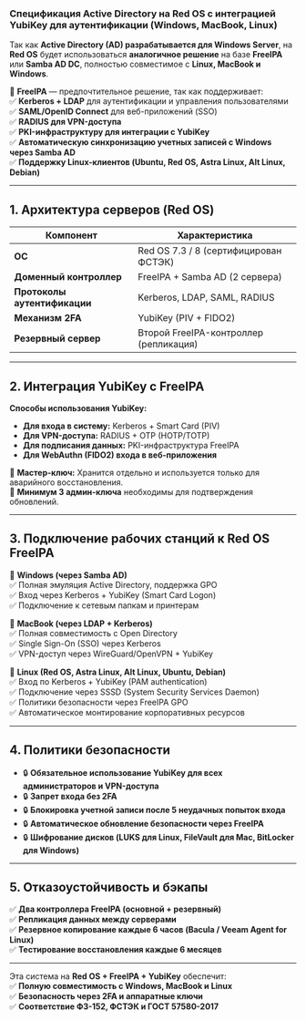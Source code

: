 ### **Спецификация Active Directory на Red OS с интеграцией YubiKey для аутентификации (Windows, MacBook, Linux)**

Так как **Active Directory (AD) разрабатывается для Windows Server**, на **Red OS** будет использоваться **аналогичное решение** на базе **FreeIPA** или **Samba AD DC**, полностью совместимое с **Linux, MacBook и Windows**.  

🔹 **FreeIPA** — предпочтительное решение, так как поддерживает:  
✅ **Kerberos + LDAP** для аутентификации и управления пользователями  
✅ **SAML/OpenID Connect** для веб-приложений (SSO)  
✅ **RADIUS для VPN-доступа**  
✅ **PKI-инфраструктуру для интеграции с YubiKey**  
✅ **Автоматическую синхронизацию учетных записей с Windows через Samba AD**  
✅ **Поддержку Linux-клиентов (Ubuntu, Red OS, Astra Linux, Alt Linux, Debian)**  

---

## **1. Архитектура серверов (Red OS)**
| Компонент | Характеристика |
|-----------|---------------|
| **ОС** | Red OS 7.3 / 8 (сертифицирован ФСТЭК) |
| **Доменный контроллер** | FreeIPA + Samba AD (2 сервера) |
| **Протоколы аутентификации** | Kerberos, LDAP, SAML, RADIUS |
| **Механизм 2FA** | YubiKey (PIV + FIDO2) |
| **Резервный сервер** | Второй FreeIPA-контроллер (репликация) |

---

## **2. Интеграция YubiKey с FreeIPA**
**Способы использования YubiKey:**  
- **Для входа в систему:** Kerberos + Smart Card (PIV)  
- **Для VPN-доступа:** RADIUS + OTP (HOTP/TOTP)  
- **Для подписания данных:** PKI-инфраструктура FreeIPA  
- **Для WebAuthn (FIDO2) входа в веб-приложения**  

🔐 **Мастер-ключ:** Хранится отдельно и используется только для аварийного восстановления.  
🔐 **Минимум 3 админ-ключа** необходимы для подтверждения обновлений.  

---

## **3. Подключение рабочих станций к Red OS FreeIPA**
🔹 **Windows (через Samba AD)**  
✅ Полная эмуляция Active Directory, поддержка GPO  
✅ Вход через Kerberos + YubiKey (Smart Card Logon)  
✅ Подключение к сетевым папкам и принтерам  

🔹 **MacBook (через LDAP + Kerberos)**  
✅ Полная совместимость с Open Directory  
✅ Single Sign-On (SSO) через Kerberos  
✅ VPN-доступ через WireGuard/OpenVPN + YubiKey  

🔹 **Linux (Red OS, Astra Linux, Alt Linux, Ubuntu, Debian)**  
✅ Вход по Kerberos + YubiKey (PAM authentication)  
✅ Подключение через SSSD (System Security Services Daemon)  
✅ Политики безопасности через FreeIPA GPO  
✅ Автоматическое монтирование корпоративных ресурсов  

---

## **4. Политики безопасности**
- 🔒 **Обязательное использование YubiKey для всех администраторов и VPN-доступа**  
- 🔒 **Запрет входа без 2FA**  
- 🔒 **Блокировка учетной записи после 5 неудачных попыток входа**  
- 🔒 **Автоматическое обновление безопасности через FreeIPA**  
- 🔒 **Шифрование дисков (LUKS для Linux, FileVault для Mac, BitLocker для Windows)**  

---

## **5. Отказоустойчивость и бэкапы**
✅ **Два контроллера FreeIPA (основной + резервный)**  
✅ **Репликация данных между серверами**  
✅ **Резервное копирование каждые 6 часов (Bacula / Veeam Agent for Linux)**  
✅ **Тестирование восстановления каждые 6 месяцев**  

---

Эта система на **Red OS + FreeIPA + YubiKey** обеспечит:  
✅ **Полную совместимость с Windows, MacBook и Linux**  
✅ **Безопасность через 2FA и аппаратные ключи**  
✅ **Соответствие ФЗ-152, ФСТЭК и ГОСТ 57580-2017**  